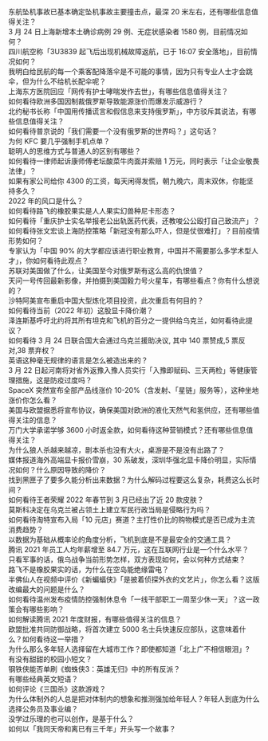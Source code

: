 东航坠机事故已基本确定坠机事故主要撞击点，最深 20 米左右，还有哪些信息值得关注？  
3 月 24 日上海新增本土确诊病例 29 例、无症状感染者 1580 例，目前情况如何？  
四川航空称「3U3839 起飞后出现机械故障返航，已于 16:07 安全落地」，目前情况如何？  
我明白给民航的每一个乘客配降落伞是不可能的事情，因为只有专业人士才会跳伞，但为什么不给机长配伞呢？  
上海东方医院回应「网传有护士哮喘发作去世」，有哪些信息值得关注？  
如何看待欧洲多国因制裁俄罗斯导致能源涨价而爆发示威游行？  
北约秘书长称「中国用传播谎言和假信息来支持俄罗斯」，中方驳斥其说法，有哪些信息值得关注？  
如何看待普京说的「我们需要一个没有俄罗斯的世界吗？」这句话？  
为何 KFC 要几乎强制手机点单？  
聪明人的思维方式与普通人的区别有哪些？  
如何看待一律师起诉康师傅老坛酸菜牛肉面并索赔 1 万元，同时表示「让企业敬畏法律」？  
如果有家公司给你 4300 的工资，每天闲得发慌，朝九晚六，周末双休，你能坚持多久？  
2022 年的风口是什么？  
如何看待路飞的橡胶果实是人人果实幻兽种尼卡形态？  
如何看待「重庆护士实名举报老公出轨医药代表，还教唆公公殴打自己致流产」？  
如何看待张文宏谈上海防控策略「新冠没有那么吓人，但是仗很难打」？目前疫情形势如何？  
专家认为「中国 90% 的大学都应该进行职业教育，中国并不需要那么多学术型人才」，你如何看待此观点？  
苏联对美国做了什么，让美国至今对俄罗斯有这么高的仇恨值？  
天问一号传回最新影像，并拍摄到美国毅力号火星车，有哪些看点？你有什么想说的？  
沙特阿美宣布重启中国大型炼化项目投资，此次重启有何目的？  
如何看待当前（2022 年初）这股显卡降价潮？  
泽连斯基呼吁北约将其所有坦克和飞机的百分之一提供给乌克兰，如何看待此提议？  
如何看待 3 月 24 日联合国大会通过乌克兰援助决议, 其中 140 票赞成,5 票反对,38 票弃权？  
英语这种毫无规律的语言是怎么被造出来的？  
3 月 22 日起河南将对省外返豫入豫人员实行「入豫即赋码、三天两检」等健康管理措施，这是防疫过度吗？  
SpaceX 突然宣布全部产品线涨价 10-20%（含发射、「星链」服务等），这种坐地涨价你怎么看？  
美国与欧盟据悉将宣布协议，确保美国对欧洲的液化天然气和氢供应，还有哪些值得关注的信息？  
万门大学承诺学够 3600 小时返全款，如何看待这种营销模式？还有哪些信息值得关注？  
为什么狼人杀越来越凉，剧本杀也没有大火，桌游是不是没有出路了？  
媒体报道海外高端显卡报价雪崩，30 系破发，深圳华强北显卡降价明显，实际情况如何？什么原因导致的降价？  
找到黑匣子了要多久能分析出来数据？为什么解码过程要这么复杂，耗费这么长时间？  
如何看待王者荣耀 2022 年春节到 3 月已经出了近 20 款皮肤？  
莫斯科决定在乌克兰被占领土上建立军民行政当局是侵略行为吗？  
如何看待淘特宣布入局「10 元店」赛道？主打性价比的购物模式是否已成为主流消费趋势？  
以数据为基础从概率论的角度分析，飞机到底是不是最安全的交通工具？  
腾讯 2021 年员工人均年薪增至 84.7 万元，这在互联网行业是一个什么水平？  
只看军事的话，俄乌战争当前形势怎样，双方表现如何，会以何种方式结束？  
路飞不是橡胶果实的话，为什么在空岛能绝缘雷电？  
半佛仙人在视频中评价《新蝙蝠侠》「是披着侦探外衣的文艺片」，你怎么看？这版改编最大的问题是什么？  
如何看待温州发布疫情防控强制休息令「一线干部职工一周至少休一天」？这一政策会有哪些影响？  
如何解读腾讯 2021 年度财报，有哪些值得关注的信息？  
欧盟批准共同防御战略，将首次建立 5000 名士兵快速反应部队，这意味着什么？如何看待这一举措？  
为什么那么多年轻人选择留在大城市工作？即使都知道「北上广不相信眼泪」?  
有没有甜甜的校园小短文？  
钢铁侠能否单刷《蜘蛛侠3：英雄无归》中的所有反派？  
有哪些经典英文短语？  
如何评论《三国杀》这款游戏？  
为什么体制外的人总是把对体制内的想象和推测强加给年轻人？年轻人到底为什么选择公务员及事业编？  
没学过乐理的也可以创作，是基于什么？  
如何以「我同天帝和离已有三千年」开头写一个故事？  
